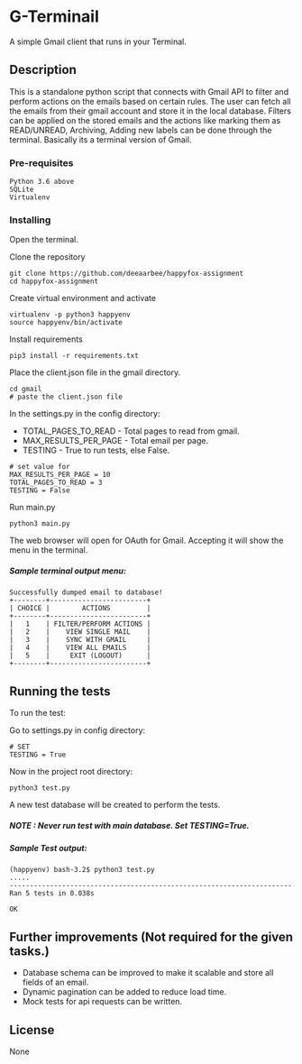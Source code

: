 # G-Terminail

A simple Gmail client that runs in your Terminal.

## Description

This is a standalone python script that connects with Gmail API to filter and perform actions on 
the emails based on certain rules. The user can fetch all the emails from their gmail account and store it in the local
database. Filters can be applied on the stored emails and the actions like marking them as READ/UNREAD, Archiving, Adding new labels can be done through the terminal. Basically its a terminal version of Gmail.

### Pre-requisites

```
Python 3.6 above
SQLite
Virtualenv
```

### Installing

Open the terminal.

Clone the repository
```
git clone https://github.com/deeaarbee/happyfox-assignment
cd happyfox-assignment
```

Create virtual environment and activate

```
virtualenv -p python3 happyenv
source happyenv/bin/activate
```

Install requirements

```
pip3 install -r requirements.txt
```

Place the client.json file in the gmail directory.

```
cd gmail
# paste the client.json file
```

In the settings.py in the config directory:
 - TOTAL_PAGES_TO_READ - Total pages to read from gmail.
 - MAX_RESULTS_PER_PAGE - Total email per page.
 - TESTING - True to run tests, else False.

```
# set value for 
MAX_RESULTS_PER_PAGE = 10
TOTAL_PAGES_TO_READ = 3
TESTING = False
```


Run main.py

```
python3 main.py
```

The web browser will open for OAuth for Gmail. Accepting it will show the menu in the terminal.

##### Sample terminal output menu:
```
Successfully dumped email to database!
+--------+------------------------+
| CHOICE |        ACTIONS         |
+--------+------------------------+
|   1    | FILTER/PERFORM ACTIONS |
|   2    |    VIEW SINGLE MAIL    |
|   3    |    SYNC WITH GMAIL     |
|   4    |    VIEW ALL EMAILS     |
|   5    |     EXIT (LOGOUT)      |
+--------+------------------------+

```

## Running the tests

To run the test:

Go to settings.py in config directory:
```
# SET
TESTING = True
```

Now in the project root directory:
```
python3 test.py
```

A new test database will be created to perform the tests.

##### NOTE : Never run test with main database. Set TESTING=True.

##### Sample Test output:

```
(happyenv) bash-3.2$ python3 test.py
.....
----------------------------------------------------------------------
Ran 5 tests in 0.038s

OK
```

## Further improvements (Not required for the given tasks.)

* Database schema can be improved to make it scalable and store all fields of an email.
* Dynamic pagination can be added to reduce load time.
* Mock tests for api requests can be written.


## License

None


